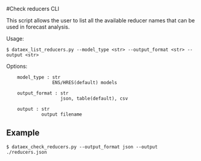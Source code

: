 #Check reducers CLI

This script allows the user to list all the available reducer names that can be used in forecast analysis.

Usage:
```
$ dataex_list_reducers.py --model_type <str> --output_format <str> --output <str>
```
Options:
```
    model_type : str
                 ENS/HRES(default) models
    
    output_format : str
                    json, table(default), csv       

    output : str
             output filename

```

## Example

```
$ dataex_check_reducers.py --output_format json --output ./reducers.json
```



